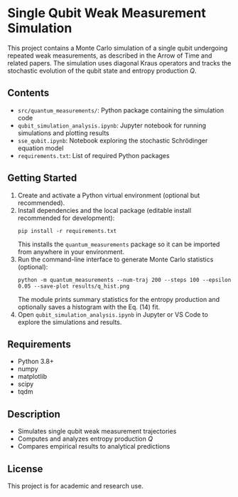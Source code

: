 # Single Qubit Weak Measurement Simulation

This project contains a Monte Carlo simulation of a single qubit undergoing repeated weak measurements, as described in the Arrow of Time and related papers. The simulation uses diagonal Kraus operators and tracks the stochastic evolution of the qubit state and entropy production $Q$.

## Contents
- `src/quantum_measurements/`: Python package containing the simulation code
- `qubit_simulation_analysis.ipynb`: Jupyter notebook for running simulations and plotting results
- `sse_qubit.ipynb`: Notebook exploring the stochastic Schrödinger equation model
- `requirements.txt`: List of required Python packages

## Getting Started
1. Create and activate a Python virtual environment (optional but recommended).
2. Install dependencies and the local package (editable install recommended for development):
   ```
   pip install -r requirements.txt
   ```
   This installs the `quantum_measurements` package so it can be imported from anywhere in your environment.
3. Run the command-line interface to generate Monte Carlo statistics (optional):
   ```
   python -m quantum_measurements --num-traj 200 --steps 100 --epsilon 0.05 --save-plot results/q_hist.png
   ```
   The module prints summary statistics for the entropy production and optionally saves a histogram with the Eq. (14) fit.
4. Open `qubit_simulation_analysis.ipynb` in Jupyter or VS Code to explore the simulations and results.

## Requirements
- Python 3.8+
- numpy
- matplotlib
- scipy
- tqdm

## Description
- Simulates single qubit weak measurement trajectories
- Computes and analyzes entropy production $Q$
- Compares empirical results to analytical predictions

## License
This project is for academic and research use.
